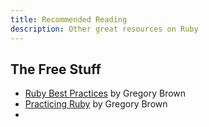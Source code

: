 ```yaml
---
title: Recommended Reading
description: Other great resources on Ruby
---
```



## The Free Stuff

- [Ruby Best Practices](tk) by Gregory Brown
- [Practicing Ruby](https://practicingruby.com/) by Gregory Brown
- 